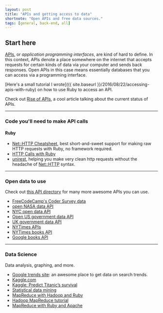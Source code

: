 ```yaml
---
layout: post
title: "APIs and getting access to data"
shortnote: "Open APIs and free data sources."
tags: [general, back-end, all]
---
```


## Start here
[APIs](https://en.wikipedia.org/wiki/Application_programming_interface), or *application programming interfaces*, are kind of hard to define. In this context, APIs denote a place somewhere on the internet that accepts requests for certain kinds of data via your computer and sends back responses. Open APIs in this case means essentially databases that you can access via a programming interface.  

[Here's a small tutorial I wrote]({{ site.baseurl }}/2016/08/22/accessing-apis-with-ruby) on how to use Ruby to access an API.

Check out [Rise of APIs](http://techcrunch.com/2016/05/21/the-rise-of-apis/?ncid=rss&utm_source=feedburner&utm_medium=feed&utm_campaign=Feed%3A+Techcrunch+%28TechCrunch%29), a cool article talking about the current status of APIs.

<hr>

### Code you'll need to make API calls

#### Ruby
* [Net::HTTP Cheatsheet](http://www.rubyinside.com/nethttp-cheat-sheet-2940.html), best short-and-sweet support for making raw HTTP requests with Ruby, no framework required.
* [HTTP Calls with Ruby](https://blog.codeship.com/http-calls-ruby/?utm_source=rubyweekly&utm_medium=email)
* [unirest](http://unirest.io/ruby), helping you make very clean http requests without the headache of [Net::HTTP](http://ruby-doc.org/stdlib-2.3.1/libdoc/net/http/rdoc/Net/HTTP.html) syntax.

<hr>

### Open data to use
Check out [this API directory](http://www.programmableweb.com/apis/directory) for many more awesome APIs you can use.

* [FreeCodeCamp's Coder Survey data](https://github.com/FreeCodeCamp/2016-new-coder-survey)
* [open NASA data API](https://data.nasa.gov/)
* [NYC open data API](https://nycopendata.socrata.com/data)
* [Open US government data API](http://www.data.gov/)
* [UK government data API](https://data.gov.uk/)
* [NYTimes APIs](http://developer.nytimes.com/docs)
* [NYTimes books API](http://developer.nytimes.com/docs/books_api/)
* [Google books API](http://storage.googleapis.com/books/ngrams/books/datasetsv2.html)

<hr>

### Data Science
Data analysis, graphing, and more.

* [Google trends site](http://www.google.com/trends/explore#cmpt=q&tz=Etc%2FGMT%2B4): an awesome place to get data on search trends.
* [Kaggle.com](https://www.kaggle.com/competitions)
* [Kaggle: Predict Titanic’s survival](https://www.kaggle.com/c/titanic)
* [Statistical data mining](http://www.autonlab.org/tutorials/)
* [MapReduce with Hadoop and Ruby](https://speakerdeck.com/swanandp/build-your-first-mapreduce-with-hadoop-and-ruby)
* [Hadoop MapReduce tutorial](https://hadoop.apache.org/docs/r1.2.1/mapred_tutorial.html)
* [MapReduce with Ruby and Apache](http://blog.cloudera.com/blog/2011/01/map-reduce-with-ruby-using-apache-hadoop/)

